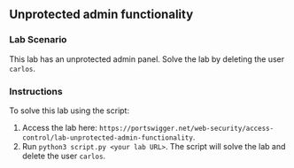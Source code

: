 ## Unprotected admin functionality
### Lab Scenario
This lab has an unprotected admin panel.
Solve the lab by deleting the user `carlos`.

### Instructions
To solve this lab using the script:
1. Access the lab here: `https://portswigger.net/web-security/access-control/lab-unprotected-admin-functionality`.
2. Run `python3 script.py <your lab URL>`. The script will solve the lab and delete the user `carlos`.